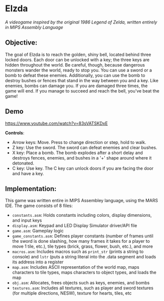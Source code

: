 # Elzda
*A videogame inspired by the original 1986 Legend of Zelda, written entirely in MIPS Assembly Language*
## Objective:
The goal of Elzda is to reach the golden, shiny bell, located behind three locked doors. Each door can be unlocked with a key; the three keys are hidden
throughout the world. Be careful, though, because dangerous monsters wander the world, ready to stop you. You can use a sword or a bomb to defeat these enemies. 
Additionally, you can use the bomb to destroy bushes or fences that stand in the way between you and a key. Like enemies, bombs can damage you. If you are damaged
three times, the game will end. If you manage to succeed and reach the bell, you've beat the game!

## Demo
https://www.youtube.com/watch?v=83sVATSKDxE

**Controls**: 
 * Arrow keys: Move. Press to change direction or step, hold to walk.
 * Z key: Use the sword. The sword can defeat enemies and clear bushes.
 * X key: Place a bomb. The bomb explodes after a short delay and destroys fences, enemies, and bushes in a '+' shape around where it detonated.
 * C key: Use key. The C key can unlock doors if you are facing the door and have a key.


## Implementation:
This game was written entire in MIPS Assembley language, using the MARS IDE.
The game consists of 8 files:
  * `constants.asm`: Holds constants including colors, display dimensions, and input keys
  * `display.asm`: Keypad and LED Display Simulator driver/API file
  * `game.asm`: Gameplay logic
  * `game_constants.asm`: Defines player constants (number of frames until the sword is done slashing, how many frames it takes for a player to move 1 tile, etc.), 
  tile types (brick, grass, flower, bush, etc.), and more
  * `macros.asm`: Includes macros such as `print_str` (prints a string to console) and `lstr` (puts a string literal into the .data segment and loads its address into a register
  * `map.asm`: Includes ASCII representation of the world map, maps characters to tile types, maps characters to object types, and loads the map
  * `obj.asm`: Allocates, frees objects such as keys, enemies, and bombs
  * `textures.asm`: Includes all textures, such as player and sword textures (for multiple directions, NESW), texture for hearts, tiles, etc
